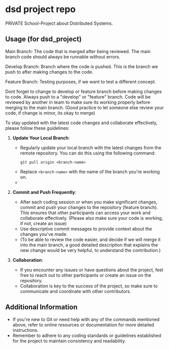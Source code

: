 # dsd project repo
PRIVATE School-Project about Distributed Systems.

## Usage (for dsd_project)

Main Branch: The code that is merged after being reviewed. The main branch code should always be runnable without errors.

Develop Branch: Branch where the code is pushed. This is the branch we push to after making changes to the code.

Feature Branch: Testing purposes, if we want to test a different concept. 

Dont forget to change to develop or feature branch before making changes to code. Always push to a "develop" or "feature" branch. Code will be reviewed by another in team to make sure its working properly before merging to the main branch. (Good practice to let someone else review your code, if change is minor, its okay to merge)

To stay updated with the latest code changes and collaborate effectively, please follow these guidelines:

1. **Update Your Local Branch**:
   - Regularly update your local branch with the latest changes from the remote repository. You can do this using the following command:
     ```
     git pull origin <branch-name>
     ```
   - Replace `<branch-name>` with the name of the branch you're working on.
   - 
2. **Commit and Push Frequently**:
   - After each coding session or when you make significant changes, commit and push your changes to the repository (feature branch). This ensures that other participants can access your work and collaborate effectively. (Please also make sure your code is working, if not, create an issue)
   - Use descriptive commit messages to provide context about the changes you've made.
   - (To be able to review the code easier, and decide if we will merge it into the main branch, a good detailed description that explains the new change would be very helpful, to understand the contribution.)

3. **Collaboration**:
   - If you encounter any issues or have questions about the project, feel free to reach out to other participants or create an issue on the repository.
   - Collaboration is key to the success of the project, so make sure to communicate and coordinate with other contributors.

## Additional Information

- If you're new to Git or need help with any of the commands mentioned above, refer to online resources or documentation for more detailed instructions.
- Remember to adhere to any coding standards or guidelines established for the project to maintain consistency and readability.
